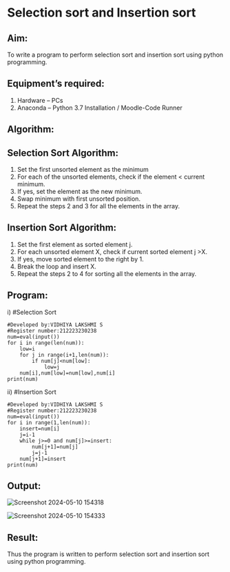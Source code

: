 # Selection sort and Insertion sort
## Aim:
To write a program to perform selection sort and insertion sort using python programming.
## Equipment’s required:
1.	Hardware – PCs
2.	Anaconda – Python 3.7 Installation / Moodle-Code Runner
## Algorithm:
## Selection Sort Algorithm:
1.	Set the first unsorted element as the minimum
2.	For each of the unsorted elements, check if the element < current minimum.
3.	If yes, set the element as the new minimum.
4.	Swap minimum with first unsorted position.
5.	Repeat the steps 2 and 3 for all the elements in the array.
## Insertion Sort Algorithm:
1.	Set the first element as sorted element j.
2.	For each unsorted element X, check if current sorted element j >X.
3.	If yes, move sorted element to the right by 1.
4.	Break the loop and insert X.
5.	Repeat the steps 2 to 4 for sorting all the elements in the array.
## Program:
i)	#Selection Sort
```
#Developed by:VIDHIYA LAKSHMI S
#Register number:212223230238
num=eval(input())
for i in range(len(num)):
    low=i
    for j in range(i+1,len(num)):
        if num[j]<num[low]:
            low=j
    num[i],num[low]=num[low],num[i]
print(num)
```
ii)	#Insertion Sort
```
#Developed by:VIDHIYA LAKSHMI S
#Register number:212223230238
num=eval(input())
for i in range(1,len(num)):
    insert=num[i]
    j=i-1
    while j>=0 and num[j]>=insert:
        num[j+1]=num[j]
        j=j-1
    num[j+1]=insert
print(num)

```

## Output:

![Screenshot 2024-05-10 154318](https://github.com/saravidhya/Sorting-Algorithms/assets/87062069/94f2e38a-cd12-401a-8422-a6932fe594b0)

![Screenshot 2024-05-10 154333](https://github.com/saravidhya/Sorting-Algorithms/assets/87062069/36936a90-0b57-4b39-a87b-87eff2f0227d)


## Result:
Thus the program is written to perform selection sort and insertion sort using python programming.
